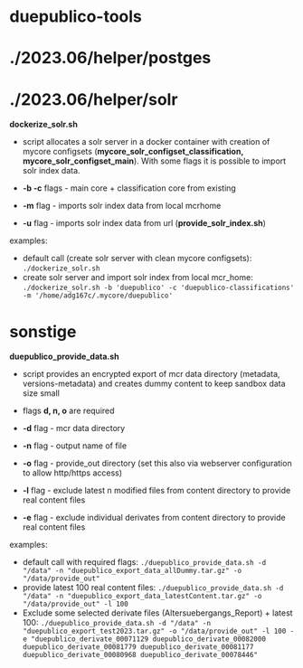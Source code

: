 # duepublico-tools

# ./2023.06/helper/postges

# ./2023.06/helper/solr
**dockerize_solr.sh**
* script allocates a solr server in a docker container with creation of mycore configsets (**mycore_solr_configset_classification, mycore_solr_configset_main**).
With some flags it is possible to import solr index data.

* **-b -c** flags - main core + classification core from existing 
* **-m** flag - imports solr index data from local mcrhome
* **-u** flag - imports solr index data from url (**provide_solr_index.sh**)

examples:
* default call (create solr server with clean mycore configsets): `./dockerize_solr.sh`
* create solr server and import solr index from local mcr_home: `./dockerize_solr.sh -b 'duepublico' -c 'duepublico-classifications' -m '/home/adg167c/.mycore/duepublico'`

# sonstige
**duepublico_provide_data.sh**
* script provides an encrypted export of mcr data directory (metadata, versions-metadata) and creates dummy content to keep sandbox data size small
* flags **d, n, o** are required
* **-d** flag - mcr data directory
* **-n** flag - output name of file
* **-o** flag - provide_out directory (set this also via webserver configuration to allow http/https access)


* **-l** flag - exclude latest n modified files from content directory to provide real content files
* **-e** flag - exclude individual derivates from content directory to provide real content files

examples:
* default call with required flags: `./duepublico_provide_data.sh -d "/data" -n "duepublico_export_data_allDummy.tar.gz" -o "/data/provide_out"`
* provide latest 100 real content files: `./duepublico_provide_data.sh -d "/data" -n "duepublico_export_data_latestContent.tar.gz" -o "/data/provide_out" -l 100`
* Exclude some selected derivate files (Altersuebergangs_Report) + latest 100: `./duepublico_provide_data.sh -d "/data" -n "duepublico_export_test2023.tar.gz" -o "/data/provide_out" -l 100 -e "duepublico_derivate_00071129 duepublico_derivate_00082000 duepublico_derivate_00081779 duepublico_derivate_00081177 duepublico_derivate_00080968 duepublico_derivate_00078446"`